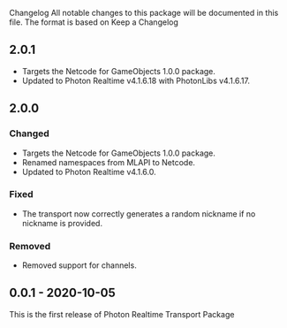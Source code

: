 Changelog
All notable changes to this package will be documented in this file. The format is based on Keep a Changelog

## 2.0.1
- Targets the Netcode for GameObjects 1.0.0 package.
- Updated to Photon Realtime v4.1.6.18 with PhotonLibs v4.1.6.17.

## 2.0.0

### Changed
- Targets the Netcode for GameObjects 1.0.0 package.
- Renamed namespaces from MLAPI to Netcode.
- Updated to Photon Realtime v4.1.6.0.

### Fixed
- The transport now correctly generates a random nickname if no nickname is provided.

### Removed
- Removed support for channels.

## 0.0.1 - 2020-10-05
This is the first release of Photon Realtime Transport Package